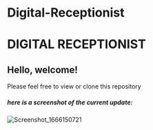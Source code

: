 # Digital-Receptionist

<h1>DIGITAL RECEPTIONIST</h1>
<h2> Hello, welcome!</h2>

<p> Please feel free to view or clone this repository </p>

<h5>here is a screenshot of the current update:</h5>

![Screenshot_1666150721](https://user-images.githubusercontent.com/102406588/200101727-661bbeb5-5e54-41a5-b842-ca9de6293202.png)
